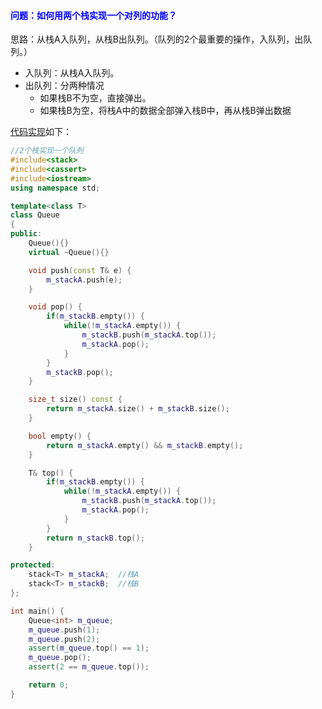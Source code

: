  #### <font color=blue>问题：如何用两个栈实现一个对列的功能？</font>
思路：从栈A入队列，从栈B出队列。（队列的2个最重要的操作，入队列，出队列。）
- 入队列：从栈A入队列。
- 出队列：分两种情况
    - 如果栈B不为空，直接弹出。
    - 如果栈B为空，将栈A中的数据全部弹入栈B中，再从栈B弹出数据

[代码实现](./stack2queue.cpp)如下：
```c++
//2个栈实现一个队列
#include<stack>
#include<cassert>
#include<iostream>
using namespace std;

template<class T>
class Queue
{
public:
	Queue(){}
	virtual ~Queue(){}

	void push(const T& e) {
		m_stackA.push(e);
	}

	void pop() {
		if(m_stackB.empty()) {
			while(!m_stackA.empty()) {
				m_stackB.push(m_stackA.top());
				m_stackA.pop();
			}
		}
		m_stackB.pop();
	}

	size_t size() const {
		return m_stackA.size() + m_stackB.size();
	}

	bool empty() {
		return m_stackA.empty() && m_stackB.empty();
	}

	T& top() {
		if(m_stackB.empty()) {
			while(!m_stackA.empty()) {
				m_stackB.push(m_stackA.top());
				m_stackA.pop();
			}
		}
		return m_stackB.top();
	}

protected:
	stack<T> m_stackA;	//栈A
	stack<T> m_stackB;	//栈B
};

int main() {
	Queue<int> m_queue;
	m_queue.push(1);
	m_queue.push(2);
    assert(m_queue.top() == 1);
    m_queue.pop();
    assert(2 == m_queue.top());

	return 0;
}
```